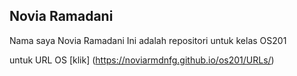 ## Novia Ramadani
Nama saya Novia Ramadani
Ini adalah repositori untuk kelas OS201

untuk URL OS [klik] (https://noviarmdnfg.github.io/os201/URLs/)
